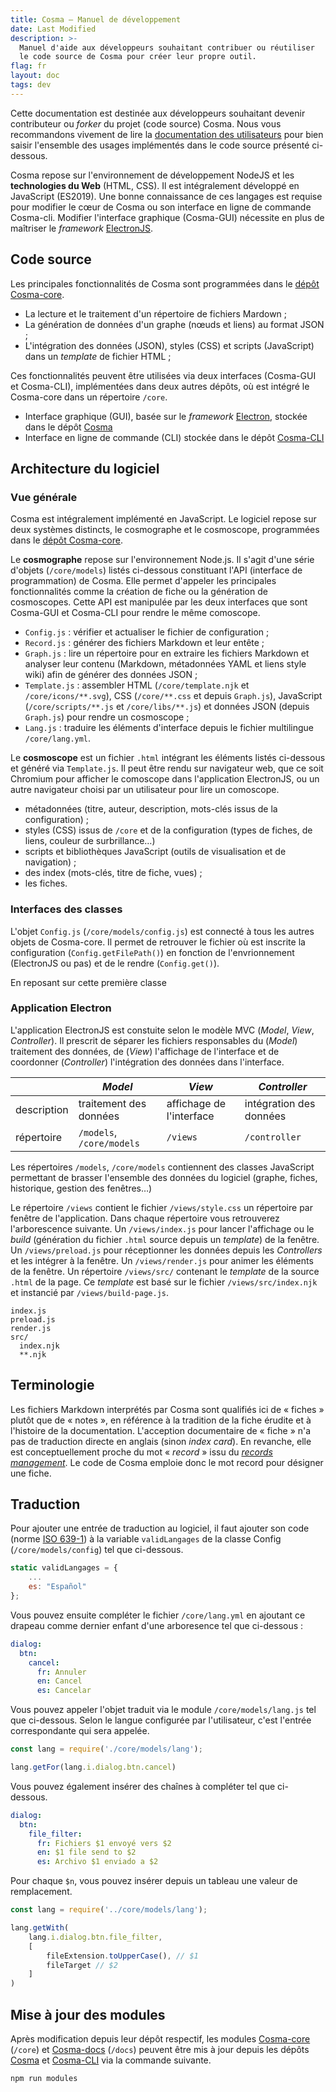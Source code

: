 ```yaml
---
title: Cosma — Manuel de développement
date: Last Modified
description: >-
  Manuel d'aide aux développeurs souhaitant contribuer ou réutiliser
  le code source de Cosma pour créer leur propre outil.
flag: fr
layout: doc
tags: dev
---
```


Cette documentation est destinée aux développeurs souhaitant devenir contributeur ou *forker* du projet (code source) Cosma. Nous vous recommandons vivement de lire la [documentation des utilisateurs](manuel-d-utilisation.html) pour bien saisir l'ensemble des usages implémentés dans le code source présenté ci-dessous.

Cosma repose sur l'environnement de développement NodeJS et les **technologies du Web** (HTML, CSS). Il est intégralement développé en JavaScript (ES2019). Une bonne connaissance de ces langages est requise pour modifier le cœur de Cosma ou son interface en ligne de commande Cosma-cli.
Modifier l'interface graphique (Cosma-GUI) nécessite en plus de maîtriser le *framework* [ElectronJS](https://www.electronjs.org/).

## Code source

Les principales fonctionnalités de Cosma sont programmées dans le [dépôt Cosma-core](https://github.com/graphlab-fr/cosma-core).

- La lecture et le traitement d'un répertoire de fichiers Mardown ;
- La génération de données d'un graphe (nœuds et liens) au format JSON ;
- L'intégration des données (JSON), styles (CSS) et scripts (JavaScript) dans un *template* de fichier HTML ;

Ces fonctionnalités peuvent être utilisées via deux interfaces (Cosma-GUI et Cosma-CLI), implémentées dans deux autres dépôts, où est intégré le Cosma-core dans un répertoire `/core`.

- Interface graphique (GUI), basée sur le *framework* [Electron,](https://www.electronjs.org/) stockée dans le dépôt [Cosma](https://github.com/graphlab-fr/cosma)
- Interface en ligne de commande (CLI) stockée dans le dépôt [Cosma-CLI](https://github.com/graphlab-fr/cosma-cli)

## Architecture du logiciel

### Vue générale

Cosma est intégralement implémenté en JavaScript. Le logiciel repose sur deux systèmes distincts, le cosmographe et le cosmoscope, programmées dans le [dépôt Cosma-core](https://github.com/graphlab-fr/cosma-core).

Le **cosmographe** repose sur l'environnement Node.js. Il s'agit d'une série d'objets (`/core/models`) listés ci-dessous constituant l'API (interface de programmation) de Cosma. Elle permet d'appeler les principales fonctionnalités comme la création de fiche ou la génération de cosmoscopes. Cette API est manipulée par les deux interfaces que sont Cosma-GUI et Cosma-CLI pour rendre le même comoscope.

- `Config.js` : vérifier et actualiser le fichier de configuration ;
- `Record.js` :  générer des fichiers Markdown et leur entête ;
- `Graph.js` : lire un répertoire pour en extraire les fichiers Markdown et analyser leur contenu (Markdown, métadonnées YAML et liens style wiki) afin de générer des données JSON ;
- `Template.js` : assembler HTML (`/core/template.njk` et `/core/icons/**.svg`), CSS (`/core/**.css` et depuis `Graph.js`), JavaScript (`/core/scripts/**.js` et `/core/libs/**.js`) et données JSON (depuis `Graph.js`) pour rendre un cosmoscope ;
- `Lang.js` : traduire les éléments d'interface depuis le fichier multilingue `/core/lang.yml`.

Le **cosmoscope** est un fichier `.html` intégrant les éléments listés ci-dessous et généré via `Template.js`. Il peut être rendu sur navigateur web, que ce soit Chromium pour afficher le comoscope dans l'application ElectronJS, ou un autre navigateur choisi par un utilisateur pour lire un comoscope.

- métadonnées (titre, auteur, description, mots-clés issus de la configuration) ;
- styles (CSS) issus de `/core` et de la configuration (types de fiches, de liens, couleur de surbrillance…)
- scripts et bibliothèques JavaScript (outils de visualisation et de navigation) ;
- des index (mots-clés, titre de fiche, vues) ;
- les fiches.

### Interfaces des classes

L'objet `Config.js` (`/core/models/config.js`) est connecté à tous les autres objets de Cosma-core. Il permet de retrouver le fichier où est inscrite la configuration (`Config.getFilePath()`) en fonction de l'envrionnement (ElectronJS ou pas) et de le rendre (`Config.get()`).

En reposant sur cette première classe

### Application Electron

L'application ElectronJS est constuite selon le modèle MVC (*Model*, *View*, *Controller*). Il prescrit de séparer les fichiers responsables du (*Model*) traitement des données, de (*View*) l'affichage de l'interface et de coordonner (*Controller*) l'intégration des données dans l'interface.

|             | *Model*                   | *View*                   | *Controller*            |
|-------------|---------------------------|--------------------------|-------------------------|
| description | traitement des données    | affichage de l'interface | intégration des données |
| répertoire  | `/models`, `/core/models` | `/views`                 | `/controller`           |

Les répertoires `/models`, `/core/models` contiennent des classes JavaScript permettant de brasser l'ensemble des données du logiciel (graphe, fiches, historique, gestion des fenêtres…)

Le répertoire `/views` contient le fichier `/views/style.css` un répertoire par fenêtre de l'application. Dans chaque répertoire vous retrouverez l'arborescence suivante.
Un `/views/index.js` pour lancer l'affichage ou le *build* (génération du fichier `.html` source depuis un *template*) de la fenêtre.
Un `/views/preload.js` pour réceptionner les données depuis les *Controllers* et les intégrer à la fenêtre.
Un `/views/render.js` pour animer les éléments de la fenêtre.
Un répertoire `/views/src/` contenant le *template* de la source `.html` de la page. Ce *template* est basé sur le fichier `/views/src/index.njk` et instancié par `/views/build-page.js`.

```
index.js
preload.js
render.js
src/
  index.njk
  **.njk
```

## Terminologie

Les fichiers Markdown interprétés par Cosma sont qualifiés ici de « fiches » plutôt que de « notes », en référence à la tradition de la fiche érudite et à l'histoire de la documentation. L'acception documentaire de « fiche » n'a pas de traduction directe en anglais (sinon *index card*). En revanche, elle est conceptuellement proche du mot « *record* » issu du [*records management*](https://fr.wikipedia.org/wiki/Records_management). Le code de Cosma emploie donc le mot record pour désigner une fiche.

## Traduction

Pour ajouter une entrée de traduction au logiciel, il faut ajouter son code (norme [ISO 639-1](https://fr.wikipedia.org/wiki/Liste_des_codes_ISO_639-1)) à la variable `validLangages` de la classe Config (`/core/models/config`) tel que ci-dessous.

```js
static validLangages = {
	...
	es: "Español"
};
```

Vous pouvez ensuite compléter le fichier `/core/lang.yml` en ajoutant ce drapeau comme dernier enfant d'une arboresence tel que ci-dessous :

```yaml
dialog:
  btn:
    cancel:
      fr: Annuler
      en: Cancel
      es: Cancelar
```

Vous pouvez appeler l'objet traduit via le module `/core/models/lang.js` tel que ci-dessous. Selon le langue configurée par l'utilisateur, c'est l'entrée correspondante qui sera appelée.

```js
const lang = require('./core/models/lang');

lang.getFor(lang.i.dialog.btn.cancel)
```

Vous pouvez également insérer des chaînes à compléter tel que ci-dessous. 

```yaml
dialog:
  btn:
    file_filter:
      fr: Fichiers $1 envoyé vers $2
      en: $1 file send to $2
      es: Archivo $1 enviado a $2
```

Pour chaque `$n`, vous pouvez insérer depuis un tableau une valeur de remplacement.

```js
const lang = require('../core/models/lang');

lang.getWith(
    lang.i.dialog.btn.file_filter,
    [
        fileExtension.toUpperCase(), // $1
        fileTarget // $2
    ]
)
```

## Mise à jour des modules

Après modification depuis leur dépôt respectif, les modules [Cosma-core](https://github.com/graphlab-fr/cosma-core) (`/core`) et [Cosma-docs](https://github.com/graphlab-fr/cosma-docs) (`/docs`) peuvent être mis à jour depuis les dépôts [Cosma](https://github.com/graphlab-fr/cosma) et [Cosma-CLI](https://github.com/graphlab-fr/cosma-cli) via la commande suivante.

```
npm run modules
```